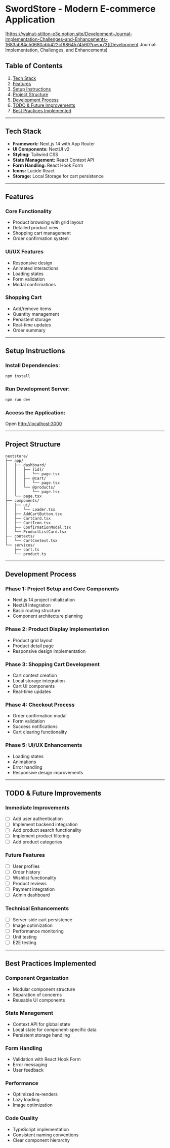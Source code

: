 # SwordStore - Modern E-commerce Application

[https://walnut-stilton-e3e.notion.site/Development-Journal-Implementation-Challenges-and-Enhancements-1683ab84c50680abb422cf9864574560?pvs=73](Development Journal: Implementation, Challenges, and Enhancements)

## Table of Contents
1. [Tech Stack](#tech-stack)
2. [Features](#features)
3. [Setup Instructions](#setup-instructions)
4. [Project Structure](#project-structure)
5. [Development Process](#development-process)
6. [TODO & Future Improvements](#todo--future-improvements)
7. [Best Practices Implemented](#best-practices-implemented)

---

## Tech Stack
- **Framework:** Next.js 14 with App Router
- **UI Components:** NextUI v2
- **Styling:** Tailwind CSS
- **State Management:** React Context API
- **Form Handling:** React Hook Form
- **Icons:** Lucide React
- **Storage:** Local Storage for cart persistence

---

## Features

### Core Functionality
- Product browsing with grid layout
- Detailed product view
- Shopping cart management
- Order confirmation system

### UI/UX Features
- Responsive design
- Animated interactions
- Loading states
- Form validation
- Modal confirmations

### Shopping Cart
- Add/remove items
- Quantity management
- Persistent storage
- Real-time updates
- Order summary

---

## Setup Instructions

### Install Dependencies:
```bash
npm install
```

### Run Development Server:
```bash
npm run dev
```

### Access the Application:
Open [http://localhost:3000](http://localhost:3000)

---

## Project Structure
```
nextstore/
├── app/
│   ├── dashboard/
│   │   ├── [id]/
│   │   │   └── page.tsx
│   │   ├── @cart/
│   │   │   └── page.tsx
│   │   └── @products/
│   │       └── page.tsx
│   └── page.tsx
├── components/
│   ├── ui/
│   │   └── Loader.tsx
│   ├── AddCartButton.tsx
│   ├── CartCard.tsx
│   ├── CartIcon.tsx
│   ├── ConfirmationModal.tsx
│   └── ProductListCard.tsx
├── contexts/
│   └── CartContext.tsx
└── services/
    ├── cart.ts
    └── product.ts
```

---

## Development Process

### Phase 1: Project Setup and Core Components
- Next.js 14 project initialization
- NextUI integration
- Basic routing structure
- Component architecture planning

### Phase 2: Product Display Implementation
- Product grid layout
- Product detail page
- Responsive design implementation

### Phase 3: Shopping Cart Development
- Cart context creation
- Local storage integration
- Cart UI components
- Real-time updates

### Phase 4: Checkout Process
- Order confirmation modal
- Form validation
- Success notifications
- Cart clearing functionality

### Phase 5: UI/UX Enhancements
- Loading states
- Animations
- Error handling
- Responsive design improvements

---

## TODO & Future Improvements

### Immediate Improvements
- [ ] Add user authentication
- [ ] Implement backend integration
- [ ] Add product search functionality
- [ ] Implement product filtering
- [ ] Add product categories

### Future Features
- [ ] User profiles
- [ ] Order history
- [ ] Wishlist functionality
- [ ] Product reviews
- [ ] Payment integration
- [ ] Admin dashboard

### Technical Enhancements
- [ ] Server-side cart persistence
- [ ] Image optimization
- [ ] Performance monitoring
- [ ] Unit testing
- [ ] E2E testing

---

## Best Practices Implemented

### Component Organization
- Modular component structure
- Separation of concerns
- Reusable UI components

### State Management
- Context API for global state
- Local state for component-specific data
- Persistent storage handling

### Form Handling
- Validation with React Hook Form
- Error messaging
- User feedback

### Performance
- Optimized re-renders
- Lazy loading
- Image optimization

### Code Quality
- TypeScript implementation
- Consistent naming conventions
- Clear component hierarchy
